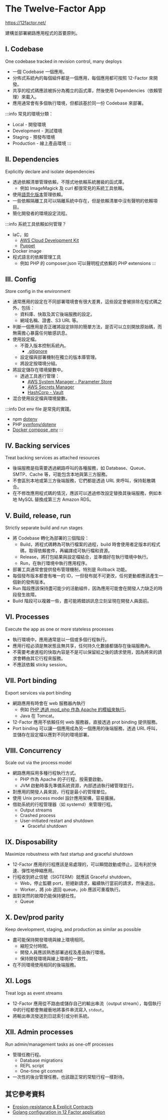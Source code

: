 # The Twelve-Factor App

https://12factor.net/

建構並部署網路應用程式的首要原則。

## I. Codebase

One codebase tracked in revision control, many deploys

- 一個 Codebase 一個應用。
- 分佈式系統內的每個組件都是一個應用，每個應用都可按照 12-Factor 來開發。
- 共享的程式碼應該被拆分為獨立的函式庫，然後使用 Dependencies（依賴管理）來載入。
- 應用通常會有多個執行環境，但都該基於同一份 Codebase 來部署。

:::info
常見的環境分類：

- Local - 開發環境
- Development - 測試環境
- Staging - 預發布環境
- Production - 線上產品環境
:::

## II. Dependencies

Explicitly declare and isolate dependencies

- 透過依賴清單管理依賴，不隱式地依賴系統層級的函式庫。
  - 例如 ImageMagick 及 curl 都很常見的系統工具依賴。
- 使用[語意化版本](https://semver.org/)管理依賴。
- 一些依賴隔離工具可以隔離系統中存在，但是依賴清單中沒有聲明的依賴項目。
- 簡化開發者的環境設定流程。

:::info
系統工具依賴如何管理？

- IaC，如
  - [AWS Cloud Development Kit](https://github.com/aws/aws-cdk)
  - [Puppet](https://github.com/puppetlabs/puppet)
- Docker image
- 程式語言的依賴管理工具
  - 例如 PHP 的 composer.json 可以聲明程式依賴的 PHP extensions
:::

## III. Config

Store config in the environment

- 通常應用的設定在不同部署環境會有很大差異，這些設定會被排除在程式碼之外，包括：
  - 資料庫、快取及其它後端服務的設定。
  - 網域名稱、證書、S3 URL 等。
- 判斷一個應用是否正確將設定排除的簡單方法，是否可以立刻開放原始碼，而無需擔心暴露任何敏感訊息。
- 使用設定檔。
  - 不簽入版本控制系統內。
    - [.gitignore](https://git-scm.com/docs/gitignore)
  - 設定檔與部署機制在獨立的版本庫管理。
  - 將設定按環境分組。
- 將設定儲存在環境變數中。
  - 透過工具進行管理：
    - [AWS System Manager - Parameter Store](https://aws.amazon.com/tw/systems-manager/features/)
    - [AWS Secrets Manager](https://aws.amazon.com/tw/secrets-manager/)
    - [HashCorp - Vault](https://www.hashicorp.com/products/vault/)
- 混合使用設定檔與環境變數。

:::info
Dot env file 是常見的實踐。

- npm [dotenv](https://github.com/motdotla/dotenv)
- PHP [symfony/dotenv](https://github.com/symfony/dotenv)
- [Docker compose .env](https://docs.docker.com/compose/environment-variables/#the-env-file)
:::

## IV. Backing services

Treat backing services as attached resources

- 後端服務是指需要透過網路呼叫的各種服務，如 Database、Queue、SMTP、Cache 等，可能包含本地與第三方服務。
- 不會區別本地或第三方後端服務，它們都是透過 URL 來呼叫，保持鬆散耦合。
- 在不修改應用程式碼的情況，應該可以透過修改設定替換其後端服務，例如本地 MySQL 替換成第三方 Amazon RDS。

## V. Build, release, run

Strictly separate build and run stages

- 將 Codebase 轉化為部署的三個階段：
  - Build，將程式碼轉為可執行檔案的過程，build 時會使用者定版本的程式碼，取得依賴套件，再編譯成可執行檔和資源。
  - Release，將打包結果與設定檔結合，並準備好在執行環境中執行。
  - Run，在執行環境中執行應用程序。
- 部署工具通常會提供發布管理機制，特別是 Rollback 功能。
- 每個發布版本都會有唯一的 ID，一但發布就不可更改，任何更動都應該產生一個新的發佈版本。
- Run 階段應該保持盡可能少的活動組件，因為應用可能會在開發人力缺乏的時段發生故障。
- Build 階段可以複雜一些，盡可能將錯誤訊息立刻呈現在開發人員面前。

## VI. Processes

Execute the app as one or more stateless processes

- 執行環境中，應用通常是以一個或多個行程執行。
- 應用行程必須是無狀態且無共享，任何持久化數據都儲存在後端服務內。
- 不需要考慮進程的快取內容是不是可以保留給之後的請求使用，因為將來的請求會轉由其它行程來服務。
- 不應該依賴 sticky session。

## VII. Port binding

Export services via port binding

- 網路應用有時會在 web 服務器內執行
  - 例如 [PHP 透過 mod_php 作為 Apache 的模組來執行](https://z-issue.com/wp/apache-2-4-the-event-mpm-php-via-mod_proxy_fcgi-and-php-fpm-with-vhosts/)。
  - Java 在 Tomcat。
- 12-Factor 應用不依賴任何 web 服務器，直接透過 prot binding 提供服務。
- Port binding 可以讓一個應用成為另一個應用的後端服務，透過 URL 呼叫，並儲存在設定檔以應對不同的環境部署。

## VIII. Concurrency

Scale out via the process model

- 網路應用採用多種行程執行方式。
  - PHP 作為 Apache 的子行程，按需要啟動。
  - JVM 啟動時事先準備系統資源，內部透過執行緒管理並行。
- 對應用的開發人員來說，行程是最小的管理單位。
- 使用 Unix process model 設計應用架構，容易擴展。
- 借助系統的行程管理器（如 systemd）來管理行程。
  - Output streams
  - Crashed process
  - User-initiated restart and shutdown
    - Graceful shutdown
  
## IX. Disposability

Maximize robustness with fast startup and graceful shutdown

- 12-Factor 應用的行程應該是易處理的，可以瞬間啟動或停止。這有利於快速、彈性地伸縮應用。
- 行程收到終止信號（SIGTERM）就應該 Graceful shutdown。
  - Web，停止監聽 port，拒絕新請求，繼續執行當前的請求，然後退出。
  - Worker，將 job 退回 queue，job 應該可重複執行。
- 面對突然的故障仍能保持健壯性。
  - Queue

## X. Dev/prod parity

Keep development, staging, and production as similar as possible

- 盡可能保持開發環境與線上環境相同。
  - 縮短交付時間。
  - 開發人員應該熟悉部署過程及產品執行環境。
  - 保持開發環境與線上環境的一致性。
- 在不同環境使用相同的後端服務。

## XI. Logs

Treat logs as event streams

- 12-Factor 應用從不路由或儲存自己的輸出串流（output stream），每個執行中的行程都會無緩衝地將事件串流寫入 `stdout`。
- 將輸出串流發送到日誌索引或分析系統。

## XII. Admin processes

Run admin/management tasks as one-off processes

- 管理任務行程。
  - Database migrations
  - REPL script
  - One-time git commit
- 一次性的後台管理任務，也該跟正常的常駐行程一樣對待。

## 其它參考資料

- [Erosion-resistance & Explicit Contracts](https://blog.heroku.com/the_new_heroku_4_erosion_resistance_explicit_contracts)
- [Golang configuration in 12 Factor application](https://blog.container-solutions.com/golang-configuration-in-12-factor-applications)
